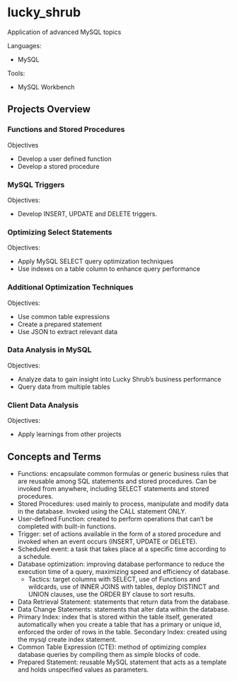 # lucky_shrub
Application of advanced MySQL topics

Languages:
- MySQL

Tools: 
- MySQL Workbench

## Projects Overview
### Functions and Stored Procedures
Objectives 
- Develop a user defined function
- Develop a stored procedure

### MySQL Triggers
Objectives:
- Develop INSERT, UPDATE and DELETE triggers.

### Optimizing Select Statements
Objectives:
- Apply MySQL SELECT query optimization techniques
- Use indexes on a table column to enhance query performance

### Additional Optimization Techniques
Objectives:
- Use common table expressions
- Create a prepared statement
- Use JSON to extract relevant data

### Data Analysis in MySQL
Objectives:
- Analyze data to gain insight into Lucky Shrub’s business performance
- Query data from multiple tables

### Client Data Analysis
Objectives:
- Apply learnings from other projects

## Concepts and Terms
- Functions: encapsulate common formulas or generic business rules that are reusable among SQL statements and stored procedures. Can be invoked from anywhere, including SELECT statements and stored procedures.
- Stored Procedures: used mainly to process, manipulate and modify data in the database. Invoked using the CALL statement ONLY.
- User-defined Function: created to perform operations that can’t be completed with built-in functions.
- Trigger: set of actions available in the form of a stored procedure and invoked when an event occurs (INSERT, UPDATE or DELETE).
- Scheduled event: a task that takes place at a specific time according to a schedule.
- Database optimization: improving database performance to reduce the execution time of a query, maximizing speed and efficiency of database.
  - Tactics: target columns with SELECT, use of Functions and wildcards, use of INNER JOINS with tables, deploy DISTINCT and UNION clauses, use the ORDER BY clause to sort results.
- Data Retrieval Statement: statements that return data from the database.
- Data Change Statements: statements that alter data within the database.
- Primary Index: index that is stored within the table itself, generated automatically when you create a table that has a primary or unique id, enforced the order of rows in the table.
Secondary Index: created using the mysql create index statement.
- Common Table Expression (CTE): method of optimizing complex database queries by compiling them as simple blocks of code.
- Prepared Statement: reusable MySQL statement that acts as a template and holds unspecified values as parameters.
